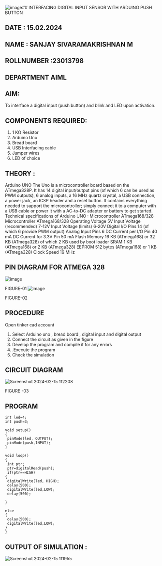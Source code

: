 ![image](https://github.com/sanjaysivaramakrishnan/-INTERFACING-DIGITAL-INPUT-SENSOR-WITH-ARDUINO-PUSH-BUTTON-/assets/151629616/e734e624-75ec-400b-8aaa-7a97170c0235)## INTERFACING DIGITAL INPUT SENSOR WITH ARDUINO PUSH BUTTON
## DATE : 15.02.2024
## NAME : SANJAY SIVARAMAKRISHNAN M																			             
## ROLLNUMBER :23013798
## DEPARTMENT AIML


## AIM:
To interface a digital input (push button) and blink and LED upon activation.
## COMPONENTS REQUIRED:
1.	1 KΩ Resistor 
2.	Arduino Uno 
3.	Bread board 
4.	USB Interfacing cable 
5.	Jumper wires 
6.	LED of choice 
## THEORY :
Arduino UNO
 	  The Uno is a microcontroller board based on the ATmega328P. It has 14 digital input/output pins (of which 6 can be used as PWM outputs), 6 analog inputs, a 16 MHz quartz crystal, a USB connection, a power jack, an ICSP header and a reset button. It contains everything needed to support the microcontroller; simply connect it to a computer with a USB cable or power it with a AC-to-DC adapter or battery to get started.
	Technical specifications of Arduino UNO :
Microcontroller	ATmega168/328
Microcontroller	ATmega168/328
Operating Voltage	5V
Input Voltage (recommended)	7-12V
Input Voltage (limits)	6-20V
Digital I/O Pins	14 (of which 6 provide PWM output)
Analog Input Pins	6
DC Current per I/O Pin	40 mA
DC Current for 3.3V Pin	50 mA
Flash Memory	16 KB (ATmega168) or 32 KB (ATmega328) of which 2 KB used by boot loader
SRAM	1 KB (ATmega168) or 2 KB (ATmega328)
EEPROM	512 bytes (ATmega168) or 1 KB (ATmega328)
Clock Speed	16 MHz
## PIN DIAGRAM FOR ATMEGA 328
 
![image](https://user-images.githubusercontent.com/36288975/163530394-115baee4-7ed1-49fe-9cce-d7b625e11e85.png)

FIGURE-01
![image](https://user-images.githubusercontent.com/36288975/163530431-4d390e98-0942-42d8-95b8-f57d348e6ad8.png)

FIGURE-02
## PROCEDURE 
 Open tinker cad account 
1.	Select Arduino uno , bread board , digital input and digital output 
2.	Connect the circuit as given in the figure 
3.	Develop the program and compile it for any errors 
4.	 .Execute the program 
5.	Check the simulation 



## CIRCUIT DIAGRAM 
![Screenshot 2024-02-15 112208](https://github.com/sanjaysivaramakrishnan/-INTERFACING-DIGITAL-INPUT-SENSOR-WITH-ARDUINO-PUSH-BUTTON-/assets/151629616/5dc7d137-819a-4a1b-8aa4-7f42e3027a7a)

FIGURE -03




## PROGRAM 
 ~~~
int led=4;
int push=3;

void setup()
{
  pinMode(led, OUTPUT);
  pinMode(push,INPUT);
}

void loop()
{
  int ptr;
  ptr=digitalRead(push);
  if(ptr==HIGH)
{
  digitalWrite(led, HIGH);
  delay(500);
  digitalWrite(led,LOW);
  delay(500);  
   
}

else
{
  delay(500);
  digitalWrite(led,LOW);
}
}
~~~









 
 
 



## OUTPUT OF SIMULATION :

![Screenshot 2024-02-15 111955](https://github.com/sanjaysivaramakrishnan/-INTERFACING-DIGITAL-INPUT-SENSOR-WITH-ARDUINO-PUSH-BUTTON-/assets/151629616/a2488d74-a3d0-490b-a0c0-7372a4e682ed)

